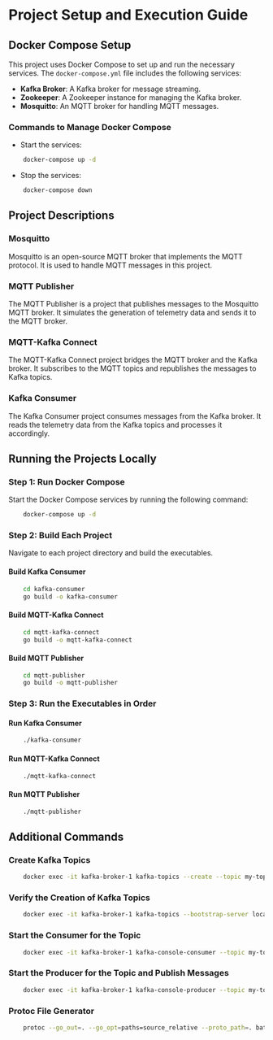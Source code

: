 # Project Setup and Execution Guide

## Docker Compose Setup
This project uses Docker Compose to set up and run the necessary services. The `docker-compose.yml` file includes the following services:
- **Kafka Broker**: A Kafka broker for message streaming.
- **Zookeeper**: A Zookeeper instance for managing the Kafka broker.
- **Mosquitto**: An MQTT broker for handling MQTT messages.

### Commands to Manage Docker Compose
- Start the services:
```sh
    docker-compose up -d
```

- Stop the services:
```sh
    docker-compose down
```

## Project Descriptions

### Mosquitto
Mosquitto is an open-source MQTT broker that implements the MQTT protocol. It is used to handle MQTT messages in this project.

### MQTT Publisher
The MQTT Publisher is a project that publishes messages to the Mosquitto MQTT broker. It simulates the generation of telemetry data and sends it to the MQTT broker.

### MQTT-Kafka Connect
The MQTT-Kafka Connect project bridges the MQTT broker and the Kafka broker. It subscribes to the MQTT topics and republishes the messages to Kafka topics.

### Kafka Consumer
The Kafka Consumer project consumes messages from the Kafka broker. It reads the telemetry data from the Kafka topics and processes it accordingly.

## Running the Projects Locally

### Step 1: Run Docker Compose
Start the Docker Compose services by running the following command:
```sh
    docker-compose up -d
```

### Step 2: Build Each Project
Navigate to each project directory and build the executables.

#### Build Kafka Consumer
```sh
    cd kafka-consumer
    go build -o kafka-consumer
```

#### Build MQTT-Kafka Connect
```sh
    cd mqtt-kafka-connect
    go build -o mqtt-kafka-connect
```

#### Build MQTT Publisher
```sh
    cd mqtt-publisher
    go build -o mqtt-publisher
```

### Step 3: Run the Executables in Order

#### Run Kafka Consumer
```sh
    ./kafka-consumer
```

#### Run MQTT-Kafka Connect
```sh
    ./mqtt-kafka-connect
```

#### Run MQTT Publisher
```sh
    ./mqtt-publisher
```

## Additional Commands

### Create Kafka Topics
```sh
    docker exec -it kafka-broker-1 kafka-topics --create --topic my-topic --bootstrap-server localhost:9092 --replication-factor 1 --partitions 1
```

### Verify the Creation of Kafka Topics
```sh
    docker exec -it kafka-broker-1 kafka-topics --bootstrap-server localhost:9092 --list
```

### Start the Consumer for the Topic
```sh
    docker exec -it kafka-broker-1 kafka-console-consumer --topic my-topic --bootstrap-server localhost:9092
```

### Start the Producer for the Topic and Publish Messages
```sh
    docker exec -it kafka-broker-1 kafka-console-producer --topic my-topic --bootstrap-server localhost:9092
```

### Protoc File Generator
```sh
    protoc --go_out=. --go_opt=paths=source_relative --proto_path=. battery_telemetry.proto
```